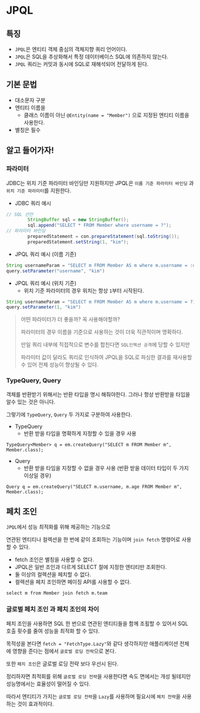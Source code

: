 # JPQL

## 특징
- `JPQL`은 엔티티 객체 중심의 객체지향 쿼리 언어이다.
- `JPQL`은 SQL을 추상화해서 특정 데이터베이스 SQL에 의존하지 않는다.
- `JPQL` 쿼리는 커밋과 동시에 SQL로 재해석되어 전달하게 된다.

## 기본 문법

- 대소문자 구분
- 엔티티 이름을
  - 클래스 이름이 아닌 `@Entity(name = "Member")` 으로 지정된 엔티티 이름을 사용한다.
- 별칭은 필수


## 알고 들어가자!
### 파라미터

JDBC는 위치 기준 파라미터 바인딩만 지원하지만 JPQL은 `이름 기준 파라미터 바인딩` 과 `위치 기준 파라미터`를 지원한다.

- JDBC 쿼리 예시
``` java
// SQL 선언
        StringBuffer sql = new StringBuffer();
        sql.append("SELECT * FROM Member where username = ?");
// 파라미터 바인딩
        preparedStatement = con.prepareStatement(sql.toString());
        preparedStatement.setString(1, "kim");
```

- JPQL 쿼리 예시 (이름 기준)
```java
String usernameParam = "SELECT m FROM Member AS m where m.username = :username";
query.setParameter("username", "kim")
```


- JPQL 쿼리 예시 (위치 기준)
  - 위치 기준 파라미터의 경우 위치는 항상 `1`부터 시작된다.
```java
String usernameParam = "SELECT m FROM Member AS m where m.username = ?1";
query.setParameter(1, "kim")
```

> 어떤 파라미터가 더 좋을까? 꼭 사용해야할까?
> 
> 파라미터의 경우 이름을 기준으로 사용하는 것이 더욱 직관적이며 명확하다.
> 
> 만일 쿼리 내부에 직접적으로 변수를 합친다면 `SQL인젝션 공격`에 당할 수 있지만
> 
> 파라미터 값이 달라도 쿼리로 인식하여 JPQL을 SQL로 파싱한 결과를 재사용할 수 있어 전체 성능이 향상될 수 있다. 

### TypeQuery, Query
객체를 반환받기 위해서는 반환 타입을 명시 해줘야한다.
그러나 항상 반환받을 타입을 알수 있는 것은 아니다.

그렇기에 `TypeQuery`, `Query` 두 가지로 구분하여 사용한다.
- TypeQuery
  - 반환 받을 타입을 명확하게 지정할 수 있을 경우 사용

```
TypeQuery<Member> q = em.createQuery("SELECT m FROM Member m", Member.class);
```
- Query
  - 반환 받을 타임을 지정할 수 없을 경우 사용 (반환 받을 데이터 타입이 두 가지 이상일 경우)
```
Query q = em.createQuery("SELECT m.username, m.age FROM Member m", Member.class);
```

## 페치 조인
`JPQL`에서 성능 최적화를 위해 제공하는 기능으로 

연관된 엔티티나 컬렉션을 한 번에 같이 조회하는 기능이며 `join fetch` 명령어로 사용할 수 있다.

- fetch 조인은 별칭을 사용할 수 없다.
- JPQL은 일반 조인과 다르게 SELECT 절에 지정한 엔티티만 조회한다.
- 둘 이상의 컬렉션을 페치할 수 없다.
- 컬렉션을 페치 조인하면 페이징 API를 사용할 수 없다.

```
select m from Member join fetch m.team
```

### 글로벌 페치 조인 과 페치 조인의 차이

페치 조인을 사용하면 SQL 한 번으로 연관된 엔티티들을 함께 조횔할 수 있어서 SQL 호출 횟수를 줄여 성능을 최적화 할 수 있다.

목적성을 본다면 `fetch = "FetchType.Lazy"`와 같다 생각하지만 애플리케이션 전체에 영향을 준다는 점에서 `글로벌 로딩 전략`으로 본다.

또한 `페치 조인`은 글로벌 로딩 전략 보다 우선시 된다.

정리하자면 최적회를 위해 `글로벌 로딩 전략`을 사용한다면 속도 면에서는 개성 될테지만 성능명에서는 효율성이 떨어질 수 있다.

따라서 엔티티가 가지는 `글로벌 로딩 전략`을 `Lazy`를 사용하며 필요시에 `페치 전략`을 사용하는 것이 효과적이다.





